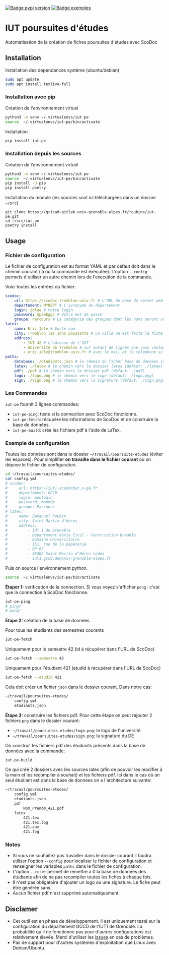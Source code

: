 [![Badge pypi version](https://img.shields.io/pypi/v/iut-pe?style=for-the-badge&logo=pypi&logoColor=white&labelColor=%230073B7&color=gray)](https://pypi.org/project/iut-pe/)
[![Badge exemples](https://img.shields.io/badge/Examples%20de%20fiches-blue?style=for-the-badge&color=green)](https://gricad-gitlab.univ-grenoble-alpes.fr/%{project_path}/-/jobs/artifacts/main/browse/pdf?job=pytest)

# IUT poursuites d'études
Automatisation de la création de fiches poursuites d'études avec ScoDoc

## Installation
Installation des dépendances système (ubuntu/debian)
```bash
sudo apt update
sudo apt install texlive-full
```

### Installation avec pip
Création de l'environnement virtuel
```bash
python3 -m venv ~/.virtualenvs/iut-pe
source  ~/.virtualenvs/iut-pe/bin/activate
```
Installation
```bash
pip install iut-pe
```

### Installation depuis les sources
Création de l'environnement virtuel
```bash
python3 -m venv ~/.virtualenvs/iut-pe
source  ~/.virtualenvs/iut-pe/bin/activate
pip install -U pip
pip install poetry
```

Installation du module (les sources sont ici téléchargées dans un dossier `~/src`)
```
git clone https://gricad-gitlab.univ-grenoble-alpes.fr/roubine/iut-pe.git
cd ~/src/iut-pe
poetry install
```

## Usage
### Fichier de configuration
Le fichier de configuration est au format YAML et par défaut doit dans le chemin courant (là où la commande est exécutée).
L'option `--config` permets d'utiliser un autre chemin lors de l'execution de la commande.

Voici toutes les entrées du fichier:
```yaml
scodoc:
    url: https://scodoc.tromblon-univ.fr # L'URL de base du server web ScoDoc
    departement: MYDEPT # L'acronyme du département
    login: idlee # Votre login
    password: SpamEggs # Votre mot de passe
    groupe: Parcours # La catégorie des groupes dont les noms seront utilisé pour déterminer le parcours de l'étudiant si plusieurs parcours sont présents
latex:
    name: Eric Idle # Vorte nom
    city: Tromblon les Jons poussants # La ville où est faite la fiche
    address:
        - IUT 42 # L'adresse de l'IUT
        - Université de Tromblon # sur autant de lignes que vous voulez
        - eric.idle@tromblon-univ.fr # avec le mail et le téléphone si vous voulez
paths:
    database: ./etudiants.json # le chemin du ficher base de données (défaut: ./etudiants.json)
    latex: ./latex # le chemin vers le dossier latex (défaut: ./latex)
    pdf: ./pdf # le chemin vers le dossier pdf (défaut: ./pdf)
    logo: ./logo.png # le chemin vers le logo (défaut: ./logo.png)
    sign: ./sign.png # le chemin vers la signature (défaut: ./sign.png)
```

### Les  Commandes
`iut-pe` fournit 3 lignes commandes:
- `iut-pe-ping`: teste si la connection avec ScoDoc fonctionne.
- `iut-pe-fetch`: récupère les informations de ScoDoc et de construire la base de données.
- `iut-pe-build`: crée les fichiers pdf à l'aide de LaTex.

### Exemple de configuration
Toutes les données sont dans le dossier `~/travail/poursuite-etudes` (éviter les espaces).
Pour simplifier **on travaille dans le fichier courant** où on dépose le fichier de configuration.

```bash
cd ~/travail/poursuites-etudes/
cat config.yml
# scodoc:
#     url: https://iut1-scodocbut.u-ga.fr
#     departement: GCCD
#     login: monlogin
#     password: monmdp
#     groupe: Parcours
# latex:
#     name: Emmanuel Roubin
#     city: Saint Martin d'hères
#     address:
#         - IUT 1 de Grenoble
#         - Département Génie Civil - Construction Durable
#         - Domaine Universitaire
#         - 151, rue de la papeterie
#         - BP 67
#         - 38402 Saint-Martin d’Hères cedex
#         - iut1.gccd.de@univ-grenoble-alpes.fr
```

Puis on source l'environnement python.
```bash
source  ~/.virtualenvs/iut-pe/bin/activate
```

**Étaper 1:** vérification de la connection. Si vous voyez s'afficher `pong!` c'est que la connection à ScoDoc fonctionne.
```bash
iut-pe-ping
# ping?
# pong! 
```

**Étape 2:** création de la base de données.

Pour tous les étudiants des semestres courants
```bash
iut-pe-fetch
```
Uniquement pour le semestre 42 (id à récupérer dans l'URL de ScoDoc)
```bash
iut-pe-fetch --semestre 42
```
Uniquement pour l'étudiant 421 (etudid à récupérer dans l'URL de ScoDoc)
```bash
iut-pe-fetch --etudid 421
```
Cela doit créer un fichier `json` dans le dossier courant. Dans notre cas:
```bash
~/travail/poursuites-etudes/
    config.yml
    etudiants.json
```

**Étape 3:** construire les fichiers pdf.
Pour cette étape on peut rajouter 2 fichiers `png` dans le dossier courant:
- `~/travail/poursuites-etudes/logo.png`: le logo de l'université
- `~/travail/poursuites-etudes/sign.png`: la signature du DE

On construit les fichiers pdf des étudiants présents dans la base de données avec la commande:
```bash
iut-pe-build
```
Ce qui créé 2 dossiers avec les sources latex (afin de pouvoir les modifier à la main et les recompiler à souhait) et les fichiers pdf. Ici dans le cas où un seul étudiant est dans la base de données on a l'architecture suivante:
```bash
~/travail/poursuites-etudes/
    config.yml
    etudiants.json
    pdf
        Nom_Prenom_421.pdf
    latex
        421.tex
        421.tex.log
        421.aux
        421.log
```


### Notes
- Si vous ne souhaitez pas travailler dans le dossier courant il faudra utiliser l'option `--config` pour localiser le fichier de configuration et renseigner les variables `paths` dans le fichier de configuration.
- L'option `--reset` permet de remettre à 0 la base de données des étudiants afin de ne pas recompiler toutes les fiches à chaque fois.
- Il n'est pas obligatoire d'ajouter un logo ou une signature. Le fiche peut être générée sans.
- Aucun fichier pdf n'est supprimé automatiquement.

## Disclamer
- Cet outil est en phase de développement. Il est uniquement testé sur la configuration du département GCCD de l'IUT1 de Grenoble. La probabilité qu'il ne fonctionne pas pour d'autres configurations est relativement élevée. Merci d'utiliser les [issues](https://gricad-gitlab.univ-grenoble-alpes.fr/roubine/iut-pe/-/issues) en cas de problèmes.
- Pas de support pour d'autres systèmes d'exploitation que Linux avec Debian/Ubuntu.
